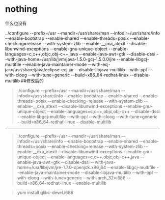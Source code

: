 # nothing
什么也没有

../configure --prefix=/usr --mandir=/usr/share/man --infodir=/usr/share/info  --enable-bootstrap --enable-shared --enable-threads=posix --enable-checking=release --with-system-zlib --enable-__cxa_atexit --disable-libunwind-exceptions --enable-gnu-unique-object --enable-languages=c,c++,objc,obj-c++,java --enable-java-awt=gtk --disable-dssi --with-java-home=/usr/lib/jvm/java-1.5.0-gcj-1.5.0.0/jre --enable-libgcj-multifile --enable-java-maintainer-mode --with-ecj-jar=/usr/share/java/eclipse-ecj.jar --disable-libjava-multilib --with-ppl --with-cloog --with-tune=generic  --build=x86_64-redhat-linux --disable-multilib
##修改后的
>./configure --prefix=/usr --mandir=/usr/share/man --infodir=/usr/share/info  --enable-bootstrap --enable-shared --enable-threads=posix --enable-checking=release --with-system-zlib --enable-__cxa_atexit --disable-libunwind-exceptions --enable-gnu-unique-object --enable-languages=c,c++,objc,obj-c++  --disable-dssi  --enable-libgcj-multifile  --with-ppl --with-cloog --with-tune=generic  --build=x86_64-redhat-linux --disable-multilib


-----
>./configure --prefix=/usr --mandir=/usr/share/man --infodir=/usr/share/info  --enable-bootstrap --enable-shared --enable-threads=posix --enable-checking=release --with-system-zlib --enable-__cxa_atexit --disable-libunwind-exceptions --enable-gnu-unique-object --enable-languages=c,c++,objc,obj-c++,java --enable-java-awt=gtk --disable-dssi --with-java-home=/usr/lib/jvm/jre-1.7.0-openjdk.x86_64  --enable-libgcj-multifile --enable-java-maintainer-mode  --disable-libjava-multilib --with-ppl --with-cloog --with-tune=generic --with-arch_32=i686 --build=x86_64-redhat-linux --enable-multilib
 
 >yum install glibc-devel.i686
  
